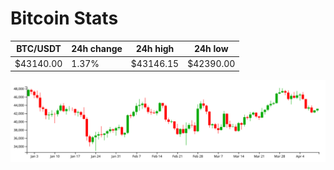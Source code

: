 # Bitcoin Stats

BTC/USDT|24h change|24h high|24h low|
|---|---|---|---|
|$43140.00|1.37%|$43146.15|$42390.00|

<img src="./chart.svg">
